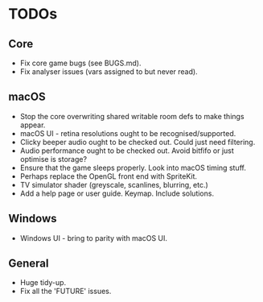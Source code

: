 TODOs
=====

Core
----
* Fix core game bugs (see BUGS.md).
* Fix analyser issues (vars assigned to but never read).

macOS
-----
* Stop the core overwriting shared writable room defs to make things appear.
* macOS UI - retina resolutions ought to be recognised/supported.
* Clicky beeper audio ought to be checked out. Could just need filtering.
* Audio performance ought to be checked out. Avoid bitfifo or just optimise is storage?
* Ensure that the game sleeps properly. Look into macOS timing stuff.
* Perhaps replace the OpenGL front end with SpriteKit.
* TV simulator shader (greyscale, scanlines, blurring, etc.)
* Add a help page or user guide. Keymap. Include solutions.

Windows
-------
* Windows UI - bring to parity with macOS UI.


General
-------
* Huge tidy-up.
* Fix all the 'FUTURE' issues.

